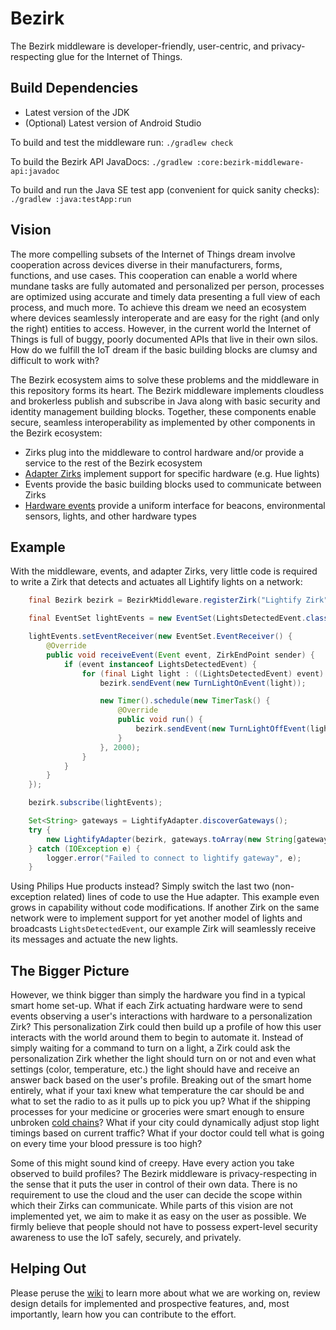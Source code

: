 # Bezirk

The Bezirk middleware is developer-friendly, user-centric, and privacy-respecting glue for the
Internet of Things.

## Build Dependencies

- Latest version of the JDK
- (Optional) Latest version of Android Studio

To build and test the middleware run: `./gradlew check`

To build the Bezirk API JavaDocs: `./gradlew :core:bezirk-middleware-api:javadoc`

To build and run the Java SE test app (convenient for quick sanity checks): `./gradlew :java:testApp:run`

## Vision

The more compelling subsets of the Internet of Things dream involve cooperation across devices diverse
in their manufacturers, forms, functions, and use cases. This cooperation can enable a world where
mundane tasks are fully automated and personalized per person, processes are optimized using accurate
and timely data presenting a full view of each process, and much more. To achieve this dream we
need an ecosystem where devices seamlessly interoperate and are easy for the right (and only the
right) entities to access. However, in the current world the Internet of Things is full of buggy,
poorly documented APIs that live in their own silos. How do we fulfill the IoT dream if the basic
building blocks are clumsy and difficult to work with?

The Bezirk ecosystem aims to solve these problems and the middleware in this repository forms its
heart. The Bezirk middleware implements cloudless and brokerless publish and subscribe in Java along
with basic security and identity management building blocks. Together, these components enable secure,
seamless interoperability as implemented by other components in the Bezirk ecosystem:

- Zirks plug into the middleware to control hardware and/or provide a service to the rest of the
Bezirk ecosystem
 - [Adapter Zirks](https://github.com/Bezirk-Bosch/AdapterZirks) implement support for specific
 hardware (e.g. Hue lights)
- Events provide the basic building blocks used to communicate between Zirks
 - [Hardware events](https://github.com/Bezirk-Bosch/HardwareEvents) provide a uniform interface
 for beacons, environmental sensors, lights, and other hardware types

## Example

With the middleware, events, and adapter Zirks, very little code is required to
write a Zirk that detects and actuates all Lightify lights on a network:

```java
    final Bezirk bezirk = BezirkMiddleware.registerZirk("Lightify Zirk");

    final EventSet lightEvents = new EventSet(LightsDetectedEvent.class);

    lightEvents.setEventReceiver(new EventSet.EventReceiver() {
        @Override
        public void receiveEvent(Event event, ZirkEndPoint sender) {
            if (event instanceof LightsDetectedEvent) {
                for (final Light light : ((LightsDetectedEvent) event).getLights()) {
                    bezirk.sendEvent(new TurnLightOnEvent(light));

                    new Timer().schedule(new TimerTask() {
                        @Override
                        public void run() {
                            bezirk.sendEvent(new TurnLightOffEvent(light));
                        }
                    }, 2000);
                }
            }
        }
    });

    bezirk.subscribe(lightEvents);

    Set<String> gateways = LightifyAdapter.discoverGateways();
    try {
        new LightifyAdapter(bezirk, gateways.toArray(new String[gateways.size()])[0]);
    } catch (IOException e) {
        logger.error("Failed to connect to lightify gateway", e);
    }
```

Using Philips Hue products instead? Simply switch the last two (non-exception related) lines of code
to use the Hue adapter. This example even grows in capability without code modifications. If another
Zirk on the same network were to implement support for yet another model of lights and broadcasts
`LightsDetectedEvent`, our example Zirk will seamlessly receive its messages and actuate the new
lights.

## The Bigger Picture

However, we think bigger than simply the hardware you find in a typical smart home set-up. What if
each Zirk actuating hardware were to send events observing a user's interactions with hardware
to a personalization Zirk? This personalization Zirk could then build up a profile of how this user
interacts with the world around them to begin to automate it. Instead of simply waiting for a command
to turn on a light, a Zirk could ask the personalization Zirk whether the light should turn on or not
and even what settings (color, temperature, etc.) the light should have and receive an answer back
based on the user's profile. Breaking out of the smart home entirely, what if your taxi knew what
temperature the car should be and what to set the radio to as it pulls up to pick you up? What if
the shipping processes for your medicine or groceries were smart enough to ensure unbroken
[cold chains](https://en.wikipedia.org/wiki/Cold_chain)? What if your city could dynamically adjust
stop light timings based on current traffic? What if your doctor could tell what is going on every
time your blood pressure is too high?

Some of this might sound kind of creepy. Have every action you take observed to build profiles?
The Bezirk middleware is privacy-respecting in the sense that it puts the user in control of their own
data. There is no requirement to use the cloud and the user can decide the scope within which their
Zirks can communicate. While parts of this vision are not implemented yet, we aim to make it as
easy on the user as possible. We firmly believe that people should not have to possess expert-level
security awareness to use the IoT safely, securely, and privately.

## Helping Out

Please peruse the [wiki](https://github.com/Bezirk-Bosch/Middleware/wiki) to learn more about
what we are working on, review design details for implemented and prospective features, and, most
importantly, learn how you can contribute to the effort.